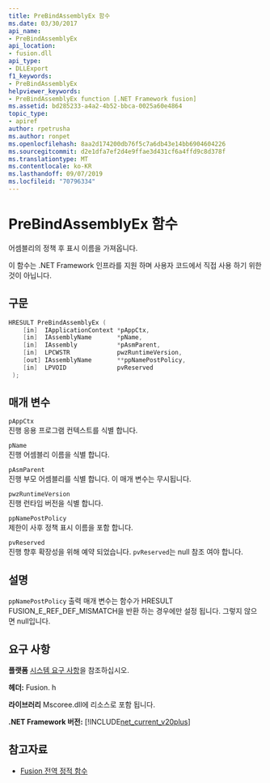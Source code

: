 ```yaml
---
title: PreBindAssemblyEx 함수
ms.date: 03/30/2017
api_name:
- PreBindAssemblyEx
api_location:
- fusion.dll
api_type:
- DLLExport
f1_keywords:
- PreBindAssemblyEx
helpviewer_keywords:
- PreBindAssemblyEx function [.NET Framework fusion]
ms.assetid: bd285233-a4a2-4b52-bbca-0025a60e4864
topic_type:
- apiref
author: rpetrusha
ms.author: ronpet
ms.openlocfilehash: 8aa2d174200db76f5c7a6db43e14bb6904604226
ms.sourcegitcommit: d2e1dfa7ef2d4e9ffae3d431cf6a4ffd9c8d378f
ms.translationtype: MT
ms.contentlocale: ko-KR
ms.lasthandoff: 09/07/2019
ms.locfileid: "70796334"
---
```

# <a name="prebindassemblyex-function"></a>PreBindAssemblyEx 함수
어셈블리의 정책 후 표시 이름을 가져옵니다.  
  
 이 함수는 .NET Framework 인프라를 지원 하며 사용자 코드에서 직접 사용 하기 위한 것이 아닙니다.  
  
## <a name="syntax"></a>구문  
  
```cpp  
HRESULT PreBindAssemblyEx (  
    [in]  IApplicationContext *pAppCtx,  
    [in]  IAssemblyName       *pName,  
    [in]  IAssembly           *pAsmParent,  
    [in]  LPCWSTR             pwzRuntimeVersion,  
    [out] IAssemblyName       **ppNamePostPolicy,  
    [in]  LPVOID              pvReserved  
 );  
```  
  
## <a name="parameters"></a>매개 변수  
 `pAppCtx`  
 진행 응용 프로그램 컨텍스트를 식별 합니다.  
  
 `pName`  
 진행 어셈블리 이름을 식별 합니다.  
  
 `pAsmParent`  
 진행 부모 어셈블리를 식별 합니다. 이 매개 변수는 무시됩니다.  
  
 `pwzRuntimeVersion`  
 진행 런타임 버전을 식별 합니다.  
  
 `ppNamePostPolicy`  
 제한이 사후 정책 표시 이름을 포함 합니다.  
  
 `pvReserved`  
 진행 향후 확장성을 위해 예약 되었습니다. `pvReserved`는 null 참조 여야 합니다.  
  
## <a name="remarks"></a>설명  
 `ppNamePostPolicy` 출력 매개 변수는 함수가 HRESULT FUSION_E_REF_DEF_MISMATCH을 반환 하는 경우에만 설정 됩니다. 그렇지 않으면 null입니다.  
  
## <a name="requirements"></a>요구 사항  
 **플랫폼** [시스템 요구 사항](../../get-started/system-requirements.md)을 참조하십시오.  
  
 **헤더:** Fusion. h  
  
 **라이브러리** Mscoree.dll에 리소스로 포함 됩니다.  
  
 **.NET Framework 버전:** [!INCLUDE[net_current_v20plus](../../../../includes/net-current-v20plus-md.md)]  
  
## <a name="see-also"></a>참고자료

- [Fusion 전역 정적 함수](fusion-global-static-functions.md)
